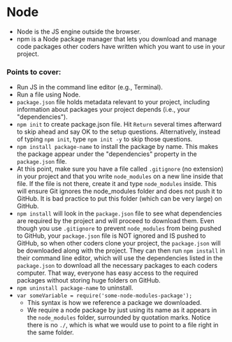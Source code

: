 # Node
- Node is the JS engine outside the browser.
- npm is a Node package manager that lets you download and manage code packages other coders have written which you want to use in your project.

### Points to cover:
- Run JS in the command line editor (e.g., Terminal).
- Run a file using Node.
- ```package.json``` file holds metadata relevant to your project, including information about packages your project depends (i.e., your "dependencies").
- ```npm init``` to create package.json file. Hit ```Return``` several times afterward to skip ahead and say OK to the setup questions. Alternatively, instead of typing ```npm init```, type ```npm init -y``` to skip those questions.
- ```npm install package-name``` to install the package by name. This makes the package appear under the "dependencies" property in the ```package.json``` file.
- At this point, make sure you have a file called ```.gitignore``` (no extension) in your project and that you write ```node_modules``` on a new line inside that file. If the file is not there, create it and type ```node_modules``` inside. This will ensure Git ignores the node_modules folder and does not push it to GitHub. It is bad practice to put this folder (which can be very large) on GitHub. 
- ```npm install``` will look in the ```package.json``` file to see what dependencies are required by the project and will proceed to download them. Even though you use ```.gitignore``` to prevent ```node_modules``` from being pushed to GitHub, your ```package.json``` file is NOT ignored and IS pushed to GitHub, so when other coders clone your project, the ```package.json``` will be downloaded along with the project. They can then run ```npm install``` in their command line editor, which will use the dependencies listed in the ```package.json``` to download all the necessary packages to each coders computer. That way, everyone has easy access to the required packages without storing huge folders on GitHub.
- ```npm uninstall package-name``` to uninstall.
- ```var someVariable = require('some-node-modules-package');```
    - This syntax is how we reference a package we downloaded.
    - We require a node package by just using its name as it appears in the ```node_modules``` folder, surrounded by quotation marks. Notice there is no ```./```, which is what we would use to point to a file right in the same folder.